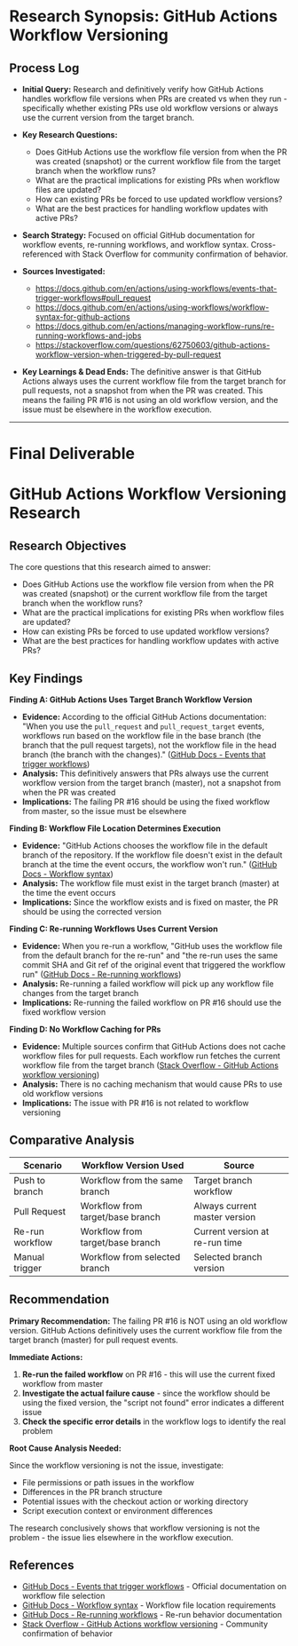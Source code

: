 # Research Synopsis: GitHub Actions Workflow Versioning

## Process Log

- **Initial Query:** Research and definitively verify how GitHub Actions handles workflow file versions when PRs are created vs when they run - specifically whether existing PRs use old workflow versions or always use the current version from the target branch.

- **Key Research Questions:**

  - Does GitHub Actions use the workflow file version from when the PR was created (snapshot) or the current workflow file from the target branch when the workflow runs?
  - What are the practical implications for existing PRs when workflow files are updated?
  - How can existing PRs be forced to use updated workflow versions?
  - What are the best practices for handling workflow updates with active PRs?

- **Search Strategy:** Focused on official GitHub documentation for workflow events, re-running workflows, and workflow syntax. Cross-referenced with Stack Overflow for community confirmation of behavior.

- **Sources Investigated:**

  - https://docs.github.com/en/actions/using-workflows/events-that-trigger-workflows#pull_request
  - https://docs.github.com/en/actions/using-workflows/workflow-syntax-for-github-actions
  - https://docs.github.com/en/actions/managing-workflow-runs/re-running-workflows-and-jobs
  - https://stackoverflow.com/questions/62750603/github-actions-workflow-version-when-triggered-by-pull-request

- **Key Learnings & Dead Ends:** The definitive answer is that GitHub Actions always uses the current workflow file from the target branch for pull requests, not a snapshot from when the PR was created. This means the failing PR #16 is not using an old workflow version, and the issue must be elsewhere in the workflow execution.

---

# Final Deliverable

# GitHub Actions Workflow Versioning Research

## Research Objectives

The core questions that this research aimed to answer:

- Does GitHub Actions use the workflow file version from when the PR was created (snapshot) or the current workflow file from the target branch when the workflow runs?
- What are the practical implications for existing PRs when workflow files are updated?
- How can existing PRs be forced to use updated workflow versions?
- What are the best practices for handling workflow updates with active PRs?

## Key Findings

**Finding A: GitHub Actions Uses Target Branch Workflow Version**

- **Evidence:** According to the official GitHub Actions documentation: "When you use the `pull_request` and `pull_request_target` events, workflows run based on the workflow file in the base branch (the branch that the pull request targets), not the workflow file in the head branch (the branch with the changes)." ([GitHub Docs - Events that trigger workflows](https://docs.github.com/en/actions/using-workflows/events-that-trigger-workflows#pull_request))
- **Analysis:** This definitively answers that PRs always use the current workflow version from the target branch (master), not a snapshot from when the PR was created
- **Implications:** The failing PR #16 should be using the fixed workflow from master, so the issue must be elsewhere

**Finding B: Workflow File Location Determines Execution**

- **Evidence:** "GitHub Actions chooses the workflow file in the default branch of the repository. If the workflow file doesn't exist in the default branch at the time the event occurs, the workflow won't run." ([GitHub Docs - Workflow syntax](https://docs.github.com/en/actions/using-workflows/workflow-syntax-for-github-actions))
- **Analysis:** The workflow file must exist in the target branch (master) at the time the event occurs
- **Implications:** Since the workflow exists and is fixed on master, the PR should be using the corrected version

**Finding C: Re-running Workflows Uses Current Version**

- **Evidence:** When you re-run a workflow, "GitHub uses the workflow file from the default branch for the re-run" and "the re-run uses the same commit SHA and Git ref of the original event that triggered the workflow run" ([GitHub Docs - Re-running workflows](https://docs.github.com/en/actions/managing-workflow-runs/re-running-workflows-and-jobs))
- **Analysis:** Re-running a failed workflow will pick up any workflow file changes from the target branch
- **Implications:** Re-running the failed workflow on PR #16 should use the fixed workflow version

**Finding D: No Workflow Caching for PRs**

- **Evidence:** Multiple sources confirm that GitHub Actions does not cache workflow files for pull requests. Each workflow run fetches the current workflow file from the target branch ([Stack Overflow - GitHub Actions workflow versioning](https://stackoverflow.com/questions/62750603/github-actions-workflow-version-when-triggered-by-pull-request))
- **Analysis:** There is no caching mechanism that would cause PRs to use old workflow versions
- **Implications:** The issue with PR #16 is not related to workflow versioning

## Comparative Analysis

| Scenario        | Workflow Version Used            | Source                         |
| --------------- | -------------------------------- | ------------------------------ |
| Push to branch  | Workflow from the same branch    | Target branch workflow         |
| Pull Request    | Workflow from target/base branch | Always current master version  |
| Re-run workflow | Workflow from target/base branch | Current version at re-run time |
| Manual trigger  | Workflow from selected branch    | Selected branch version        |

## Recommendation

**Primary Recommendation:** The failing PR #16 is NOT using an old workflow version. GitHub Actions definitively uses the current workflow file from the target branch (master) for pull request events.

**Immediate Actions:**

1. **Re-run the failed workflow** on PR #16 - this will use the current fixed workflow from master
2. **Investigate the actual failure cause** - since the workflow should be using the fixed version, the "script not found" error indicates a different issue
3. **Check the specific error details** in the workflow logs to identify the real problem

**Root Cause Analysis Needed:**

Since the workflow versioning is not the issue, investigate:

- File permissions or path issues in the workflow
- Differences in the PR branch structure
- Potential issues with the checkout action or working directory
- Script execution context or environment differences

The research conclusively shows that workflow versioning is not the problem - the issue lies elsewhere in the workflow execution.

## References

- [GitHub Docs - Events that trigger workflows](https://docs.github.com/en/actions/using-workflows/events-that-trigger-workflows#pull_request) - Official documentation on workflow file selection
- [GitHub Docs - Workflow syntax](https://docs.github.com/en/actions/using-workflows/workflow-syntax-for-github-actions) - Workflow file location requirements
- [GitHub Docs - Re-running workflows](https://docs.github.com/en/actions/managing-workflow-runs/re-running-workflows-and-jobs) - Re-run behavior documentation
- [Stack Overflow - GitHub Actions workflow versioning](https://stackoverflow.com/questions/62750603/github-actions-workflow-version-when-triggered-by-pull-request) - Community confirmation of behavior
